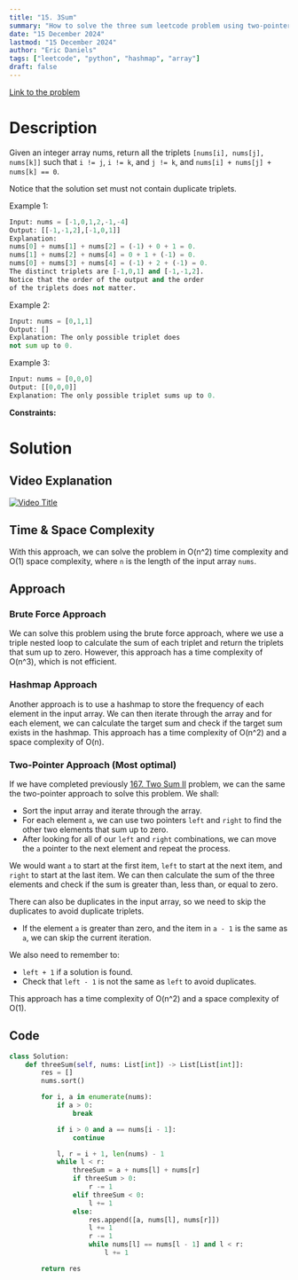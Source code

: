 ```yaml
---
title: "15. 3Sum"
summary: "How to solve the three sum leetcode problem using two-pointer approach in python"
date: "15 December 2024"
lastmod: "15 December 2024"
author: "Eric Daniels"
tags: ["leetcode", "python", "hashmap", "array"]
draft: false
---
```


<a target="_blank" href="https://leetcode.com/problems/3sum/">Link to the problem</a>

# Description

Given an integer array nums, return all the triplets `[nums[i], nums[j], nums[k]]` such that `i != j`, `i != k`, and `j != k`, and `nums[i] + nums[j] + nums[k] == 0`.

Notice that the solution set must not contain duplicate triplets.

Example 1:

```python
Input: nums = [-1,0,1,2,-1,-4]
Output: [[-1,-1,2],[-1,0,1]]
Explanation:
nums[0] + nums[1] + nums[2] = (-1) + 0 + 1 = 0.
nums[1] + nums[2] + nums[4] = 0 + 1 + (-1) = 0.
nums[0] + nums[3] + nums[4] = (-1) + 2 + (-1) = 0.
The distinct triplets are [-1,0,1] and [-1,-1,2].
Notice that the order of the output and the order
of the triplets does not matter.
```

Example 2:

```python
Input: nums = [0,1,1]
Output: []
Explanation: The only possible triplet does 
not sum up to 0.
```

Example 3:

```python
Input: nums = [0,0,0]
Output: [[0,0,0]]
Explanation: The only possible triplet sums up to 0.
```

**Constraints:**

# Solution

## Video Explanation

[![Video Title](https://img.youtube.com/vi/VIDEO_ID/0.jpg)](https://www.youtube.com/watch?v=VIDEO_ID)

## Time & Space Complexity

With this approach, we can solve the problem in O(n^2) time complexity and O(1) space complexity, where `n` is the length of the input array `nums`.

## Approach

### Brute Force Approach

We can solve this problem using the brute force approach, where we use a triple nested loop to calculate the sum of each triplet and return the triplets that sum up to zero. However, this approach has a time complexity of O(n^3), which is not efficient.

### Hashmap Approach

Another approach is to use a hashmap to store the frequency of each element in the input array. We can then iterate through the array and for each element, we can calculate the target sum and check if the target sum exists in the hashmap. This approach has a time complexity of O(n^2) and a space complexity of O(n).

### Two-Pointer Approach (Most optimal)

If we have completed previously [167. Two Sum II](https://ericdaniels.dev/blog/two-sum-ii) problem, we can the same the two-pointer approach to solve this problem. We shall:
- Sort the input array and iterate through the array.
- For each element `a`, we can use two pointers `left` and `right` to find the other two elements that sum up to zero. 
- After looking for all of our `left` and `right` combinations, we can move the `a` pointer to the next element and repeat the process.

We would want `a` to start at the first item, `left` to start at the next item, and `right` to start at the last item. We can then calculate the sum of the three elements and check if the sum is greater than, less than, or equal to zero.

There can also be duplicates in the input array, so we need to skip the duplicates to avoid duplicate triplets.
- If the element `a` is greater than zero, and the item in `a - 1` is the same as `a`, we can skip the current iteration. 

We also need to remember to:
- `left + 1` if a solution is found.
- Check that `left - 1` is not the same as `left` to avoid duplicates.

This approach has a time complexity of O(n^2) and a space complexity of O(1).

## Code

```python
class Solution:
    def threeSum(self, nums: List[int]) -> List[List[int]]:
        res = []
        nums.sort()

        for i, a in enumerate(nums):
            if a > 0:
                break

            if i > 0 and a == nums[i - 1]:
                continue

            l, r = i + 1, len(nums) - 1
            while l < r:
                threeSum = a + nums[l] + nums[r]
                if threeSum > 0:
                    r -= 1
                elif threeSum < 0:
                    l += 1
                else:
                    res.append([a, nums[l], nums[r]])
                    l += 1
                    r -= 1
                    while nums[l] == nums[l - 1] and l < r:
                        l += 1

        return res
```
